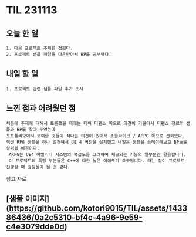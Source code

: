 TIL 231113
======


오늘 한 일
------

	1. 다음 프로젝트 주제를 정했다.
	2. 프로젝트 샘플 파일을 다운받아서 BP를 공부했다.




내일 할 일
------
	1. 프로젝트 관련 샘플 파일 추가 조사



느낀 점과 어려웠던 점
------
```
처음에 주제에 대해서 토론했을 때에는 타워 디펜스 쪽으로 의견이 기울어서 디펜스 장르의 샘플과 BP를 찾아 두었는데 
포트폴리오에서 보여줄 것들이 적다는 의견이 있어서 소울라이크 / ARPG 쪽으로 선회했다.
액션 RPG 샘플을 하나 발견해서 UE 4 버전을 설치했고 내일은 샘플을 플레이해보고 BP들을 살펴볼 예정이다.
 ARPG는 UE4 어빌리티 시스템의 복잡도를 고려하여 제공되는 기능의 일부분만 활용합니다. 
 이 프로젝트의 특정 부분들은 C++에 대한 높은 이해도가 요구됩니다. 라는 점이 프로젝트 진행할 때 걸림돌이 될 것 같다.

```

참고 자료

[샘플 이미지] (https://github.com/kotori9015/TIL/assets/143386436/0a2c5310-bf4c-4a96-9e59-c4e3079dde0d)
------
